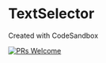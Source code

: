 # TextSelector
Created with CodeSandbox

[![PRs Welcome](https://img.shields.io/badge/PRs-welcome-brightgreen.svg?style=flat-square)](http://makeapullrequest.com)
